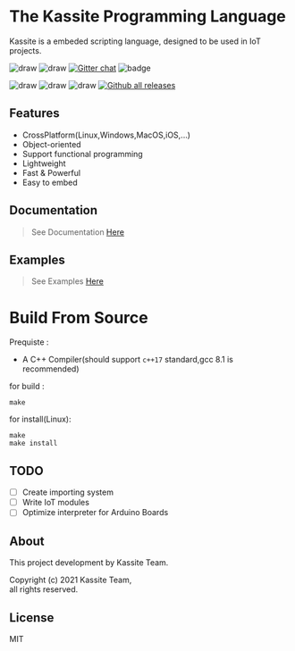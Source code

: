 # The Kassite Programming Language
Kassite is a embeded scripting language, designed to be used in IoT projects.

<p align="center">
 
![draw](https://img.shields.io/github/last-commit/kassite-lang/kassite)
![draw](https://img.shields.io/github/license/kassite-lang/kassite)
[![Gitter chat](https://badges.gitter.im/kassite-lang/community.png)](https://gitter.im/kassite-lang/community)
![badge](https://tokei.rs/b1/github/kassite-lang/kassite)

![draw](https://badgen.net/github/tag/kassite-lang/kassite)
![draw](https://badgen.net/github/stars/kassite-lang/kassite)
![draw](https://badgen.net/github/contributors/kassite-lang/kassite)
[![Github all releases](https://img.shields.io/github/downloads/kassite-lang/kassite/total.svg)](https://GitHub.com/hascal/hascal/releases/)

 </p>
 
## Features
- CrossPlatform(Linux,Windows,MacOS,iOS,...)
- Object-oriented
- Support functional programming
- Lightweight
- Fast & Powerful
- Easy to embed

## Documentation
> See Documentation [Here](Documentation.md)

## Examples
> See Examples [Here](Examples.md)

# Build From Source
Prequiste :
- A C++ Compiler(should support `c++17` standard,gcc 8.1 is recommended)

for build :
```
make
```

for install(Linux):
```
make
make install
```

## TODO
- [ ] Create importing system
- [ ] Write IoT modules
- [ ] Optimize interpreter for Arduino Boards

## About
This project development by Kassite Team.

Copyright (c) 2021 Kassite Team, \
all rights reserved.

## License
MIT

